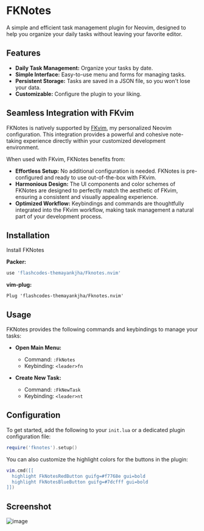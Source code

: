 # FKNotes

A simple and efficient task management plugin for Neovim, designed to help you organize your daily tasks without leaving your favorite editor.

## Features

- **Daily Task Management:** Organize your tasks by date.
- **Simple Interface:** Easy-to-use menu and forms for managing tasks.
- **Persistent Storage:** Tasks are saved in a JSON file, so you won't lose your data.
- **Customizable:** Configure the plugin to your liking.

## Seamless Integration with FKvim

FKNotes is natively supported by [FKvim](https://github.com/mayankjha-personal/fkvim), my personalized Neovim configuration. This integration provides a powerful and cohesive note-taking experience directly within your customized development environment.

When used with FKvim, FKNotes benefits from:

- **Effortless Setup:** No additional configuration is needed. FKNotes is pre-configured and ready to use out-of-the-box with FKvim.
- **Harmonious Design:** The UI components and color schemes of FKNotes are designed to perfectly match the aesthetic of FKvim, ensuring a consistent and visually appealing experience.
- **Optimized Workflow:** Keybindings and commands are thoughtfully integrated into the FKvim workflow, making task management a natural part of your development process.

## Installation

Install FKNotes 

**Packer:**

```lua
use 'flashcodes-themayankjha/Fknotes.nvim'
```

**vim-plug:**

```vim
Plug 'flashcodes-themayankjha/Fknotes.nvim'
```

## Usage

FKNotes provides the following commands and keybindings to manage your tasks:

- **Open Main Menu:**
  - Command: `:FkNotes`
  - Keybinding: `<leader>fn`

- **Create New Task:**
  - Command: `:FkNewTask`
  - Keybinding: `<leader>nt`

## Configuration

To get started, add the following to your `init.lua` or a dedicated plugin configuration file:

```lua
require('fknotes').setup()
```

You can also customize the highlight colors for the buttons in the plugin:

```lua
vim.cmd([[
  highlight FkNotesRedButton guifg=#f7768e gui=bold
  highlight FkNotesBlueButton guifg=#7dcfff gui=bold
]])
```

## Screenshot

![image](https://github.com/user-attachments/assets/a31b2a8d-b7cd-43ec-9fb5-e6ffd8312cc2)
